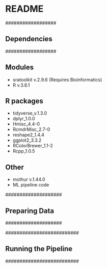 # README

##################
## Dependencies ##
##################

## Modules
* sratoolkit v.2.9.6 (Requires Bioinformatics)
* R v.3.6.1

## R packages
* tidyverse_v.1.3.0
* dplyr_1.0.0
* Hmisc_4.4-0
* RcmdrMisc_2.7-0
* reshape2_1.4.4
* ggplot2_3.3.2
* RColorBrewer_1.1-2
* Rcpp_1.0.5

## Other
* mothur v.1.44.0
* ML pipeline code

####################
## Preparing Data ##
####################



##########################
## Running the Pipeline ##
##########################

